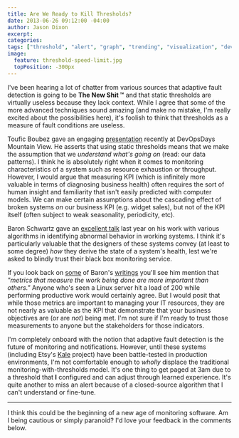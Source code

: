 ```yaml
---
title: Are We Ready to Kill Thresholds?
date: 2013-06-26 09:12:00 -04:00
author: Jason Dixon
excerpt:
categories:
tags: ["threshold", "alert", "graph", "trending", "visualization", "devops"]
image:
  feature: threshold-speed-limit.jpg
  topPosition: -300px
---
```


I've been hearing a lot of chatter from various sources that adaptive fault detection is going to be **The New Shit &trade;** and that static thresholds are virtually useless because they lack context. While I agree that some of the more advanced techniques sound amazing (and make no mistake, I'm really excited about the possibilities here), it's foolish to think that thresholds as a measure of fault conditions are useless.

Toufic Boubez gave an engaging [presentation](https://vimeo.com/album/2435220/video/69080403) recently at DevOpsDays Mountain View. He asserts that using static thresholds means that we make the assumption that we *understand what's going on* (read: our data patterns). I think he is absolutely right when it comes to monitoring characteristics of a system such as resource exhaustion or throughput. However, I would argue that measuring KPI (which is infinitely more valuable in terms of diagnosing business health) often requires the sort of human insight and familiarity that isn't easily predicted with computer models. We can make certain assumptions about the cascading effect of broken systems *on* our business KPI (e.g. widget sales), but not of the KPI itself (often subject to weak seasonality, periodicity, etc).

Baron Schwartz gave an [excellent talk](http://www.youtube.com/watch?v=t8dg9EgucUs) last year on his work with various algorithms in identifying abnormal behavior in working systems. I think it's particularly valuable that the designers of these systems convey (at least to some degree) *how* they derive the state of a system's health, lest we're asked to blindly trust their black box monitoring service.

If you look back on [some](https://vividcortex.com/blog/2013/06/25/quantifying-abnormal-behavior/) of Baron's [writings](https://vividcortex.com/blog/2013/04/17/how-does-adaptive-fault-detection-work-does-it-really-eliminate-thresholds/) you'll see him mention that *&quot;metrics that measure the work being done are more important than others.&quot;* Anyone who's seen a Linux server hit a load of 200 while performing productive work would certainly agree. But I would posit that while those metrics are important to managing your IT resources, they are not nearly as valuable as the KPI that demonstrate that your business objectives are (or are *not*) being met. I'm not sure if I'm ready to trust those measurements to anyone but the stakeholders for those indicators.

I'm completely onboard with the notion that adaptive fault detection is the future of monitoring and notifications. However, until these systems (including Etsy's [Kale](http://codeascraft.com/2013/06/11/introducing-kale/) project) have been battle-tested in production environments, I'm not comfortable enough to *wholly* displace the traditional monitoring-with-thresholds model. It's one thing to get paged at 3am due to a threshold that **I** configured and can adjust through learned experience. It's quite another to miss an alert because of a closed-source algorithm that I can't understand or fine-tune.

---

I think this could be the beginning of a new age of monitoring software. Am I being cautious or simply paranoid? I'd love your feedback in the comments below.
